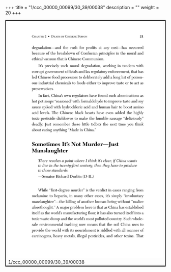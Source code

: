 +++
title = "1/ccc_00000_00099/30_39/00038"
description = ""
weight = 20
+++

<table style="border:2px solid black;max-width:800px;max-height:800px;" 
><tr><td>
<img class="center-fit-jpg"
src="/jpg_/out_jpg_dbc_038.jpg">
1/ccc_00000_00099/30_39/00038
</img></td></tr></table>
